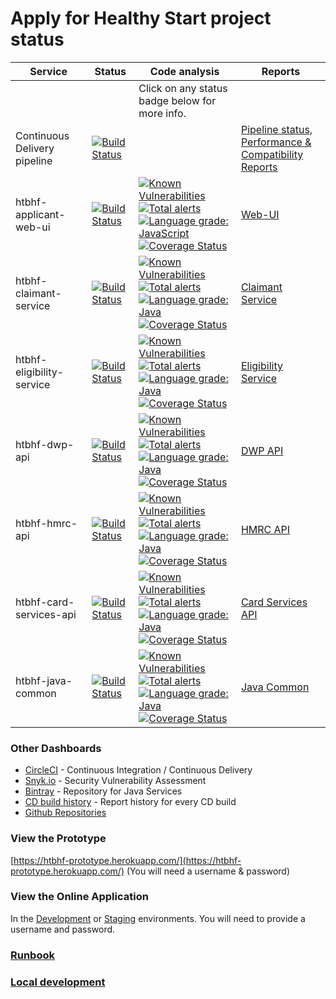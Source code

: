 # Apply for Healthy Start project status

| Service | Status | Code analysis | Reports |
|---------|--------|---------------|---------|
| | | Click on any status badge below for more info. | |
| Continuous Delivery pipeline | [![Build Status](https://htbhf-circleci-status.london.cloudapps.digital/htbhf-continous-delivery)](https://circleci.com/gh/DepartmentOfHealth-htbhf/htbhf-continous-delivery/tree/master) | | [Pipeline status,<br>Performance & Compatibility Reports](https://departmentofhealth-htbhf.github.io/htbhf-continous-delivery/docs/index.html) |
| htbhf-applicant-web-ui | [![Build Status](https://htbhf-circleci-status.london.cloudapps.digital/htbhf-applicant-web-ui)](https://circleci.com/gh/DepartmentOfHealth-htbhf/htbhf-applicant-web-ui/tree/master) | [![Known Vulnerabilities](https://snyk.io/test/github/DepartmentOfHealth-htbhf/htbhf-applicant-web-ui/badge.svg?targetFile=package.json)](https://snyk.io/test/github/DepartmentOfHealth-htbhf/htbhf-applicant-web-ui?targetFile=package.json) [![Total alerts](https://img.shields.io/lgtm/alerts/g/DepartmentOfHealth-htbhf/htbhf-applicant-web-ui.svg?logo=lgtm&logoWidth=18)](https://lgtm.com/projects/g/DepartmentOfHealth-htbhf/htbhf-applicant-web-ui/alerts/) <br> [![Language grade: JavaScript](https://img.shields.io/lgtm/grade/javascript/g/DepartmentOfHealth-htbhf/htbhf-applicant-web-ui.svg?logo=lgtm&logoWidth=18)](https://lgtm.com/projects/g/DepartmentOfHealth-htbhf/htbhf-applicant-web-ui/context:javascript) [![Coverage Status](https://codecov.io/gh/DepartmentOfHealth-htbhf/htbhf-applicant-web-ui/branch/master/graph/badge.svg)](https://codecov.io/gh/DepartmentOfHealth-htbhf/htbhf-applicant-web-ui) | [Web-UI](https://departmentofhealth-htbhf.github.io/htbhf-applicant-web-ui/) |
| htbhf-claimant-service | [![Build Status](https://htbhf-circleci-status.london.cloudapps.digital/htbhf-claimant-service)](https://circleci.com/gh/DepartmentOfHealth-htbhf/htbhf-claimant-service/tree/master) | [![Known Vulnerabilities](https://snyk.io/test/github/DepartmentOfHealth-htbhf/htbhf-claimant-service/badge.svg?targetFile=api/build.gradle)](https://snyk.io/test/github/DepartmentOfHealth-htbhf/htbhf-claimant-service?targetFile=api/build.gradle) [![Total alerts](https://img.shields.io/lgtm/alerts/g/DepartmentOfHealth-htbhf/htbhf-claimant-service.svg?logo=lgtm&logoWidth=18)](https://lgtm.com/projects/g/DepartmentOfHealth-htbhf/htbhf-claimant-service/alerts/) <br> [![Language grade: Java](https://img.shields.io/lgtm/grade/java/g/DepartmentOfHealth-htbhf/htbhf-claimant-service.svg?logo=lgtm&logoWidth=18)](https://lgtm.com/projects/g/DepartmentOfHealth-htbhf/htbhf-claimant-service/context:java) [![Coverage Status](https://codecov.io/gh/DepartmentOfHealth-htbhf/htbhf-claimant-service/branch/master/graph/badge.svg)](https://codecov.io/gh/DepartmentOfHealth-htbhf/htbhf-claimant-service) | [Claimant Service](https://departmentofhealth-htbhf.github.io/htbhf-claimant-service/) |
| htbhf-eligibility-service | [![Build Status](https://htbhf-circleci-status.london.cloudapps.digital/htbhf-eligibility-service)](https://circleci.com/gh/DepartmentOfHealth-htbhf/htbhf-eligibility-service/tree/master) | [![Known Vulnerabilities](https://snyk.io/test/github/DepartmentOfHealth-htbhf/htbhf-eligibility-service/badge.svg?targetFile=api/build.gradle)](https://snyk.io/test/github/DepartmentOfHealth-htbhf/htbhf-eligibility-service?targetFile=api/build.gradle) [![Total alerts](https://img.shields.io/lgtm/alerts/g/DepartmentOfHealth-htbhf/htbhf-eligibility-service.svg?logo=lgtm&logoWidth=18)](https://lgtm.com/projects/g/DepartmentOfHealth-htbhf/htbhf-eligibility-service/alerts/) <br> [![Language grade: Java](https://img.shields.io/lgtm/grade/java/g/DepartmentOfHealth-htbhf/htbhf-eligibility-service.svg?logo=lgtm&logoWidth=18)](https://lgtm.com/projects/g/DepartmentOfHealth-htbhf/htbhf-eligibility-service/context:java) [![Coverage Status](https://codecov.io/gh/DepartmentOfHealth-htbhf/htbhf-eligibility-service/branch/master/graph/badge.svg)](https://codecov.io/gh/DepartmentOfHealth-htbhf/htbhf-eligibility-service) | [Eligibility Service](https://departmentofhealth-htbhf.github.io/htbhf-eligibility-service/) |
| htbhf-dwp-api | [![Build Status](https://htbhf-circleci-status.london.cloudapps.digital/htbhf-dwp-api)](https://circleci.com/gh/DepartmentOfHealth-htbhf/htbhf-dwp-api/tree/master) | [![Known Vulnerabilities](https://snyk.io/test/github/DepartmentOfHealth-htbhf/htbhf-dwp-api/badge.svg?targetFile=api/build.gradle)](https://snyk.io/test/github/DepartmentOfHealth-htbhf/htbhf-dwp-api?targetFile=api/build.gradle) [![Total alerts](https://img.shields.io/lgtm/alerts/g/DepartmentOfHealth-htbhf/htbhf-dwp-api.svg?logo=lgtm&logoWidth=18)](https://lgtm.com/projects/g/DepartmentOfHealth-htbhf/htbhf-dwp-api/alerts/) <br> [![Language grade: Java](https://img.shields.io/lgtm/grade/java/g/DepartmentOfHealth-htbhf/htbhf-dwp-api.svg?logo=lgtm&logoWidth=18)](https://lgtm.com/projects/g/DepartmentOfHealth-htbhf/htbhf-dwp-api/context:java) [![Coverage Status](https://codecov.io/gh/DepartmentOfHealth-htbhf/htbhf-dwp-api/branch/master/graph/badge.svg)](https://codecov.io/gh/DepartmentOfHealth-htbhf/htbhf-dwp-api) | [DWP API](https://departmentofhealth-htbhf.github.io/htbhf-dwp-api/) |
| htbhf-hmrc-api | [![Build Status](https://htbhf-circleci-status.london.cloudapps.digital/htbhf-hmrc-api)](https://circleci.com/gh/DepartmentOfHealth-htbhf/htbhf-hmrc-api/tree/master) | [![Known Vulnerabilities](https://snyk.io/test/github/DepartmentOfHealth-htbhf/htbhf-hmrc-api/badge.svg?targetFile=api/build.gradle)](https://snyk.io/test/github/DepartmentOfHealth-htbhf/htbhf-hmrc-api?targetFile=api/build.gradle) [![Total alerts](https://img.shields.io/lgtm/alerts/g/DepartmentOfHealth-htbhf/htbhf-hmrc-api.svg?logo=lgtm&logoWidth=18)](https://lgtm.com/projects/g/DepartmentOfHealth-htbhf/htbhf-hmrc-api/alerts/) <br> [![Language grade: Java](https://img.shields.io/lgtm/grade/java/g/DepartmentOfHealth-htbhf/htbhf-hmrc-api.svg?logo=lgtm&logoWidth=18)](https://lgtm.com/projects/g/DepartmentOfHealth-htbhf/htbhf-hmrc-api/context:java) [![Coverage Status](https://codecov.io/gh/DepartmentOfHealth-htbhf/htbhf-hmrc-api/branch/master/graph/badge.svg)](https://codecov.io/gh/DepartmentOfHealth-htbhf/htbhf-hmrc-api) | [HMRC API](https://departmentofhealth-htbhf.github.io/htbhf-hmrc-api/) |
| htbhf-card-services-api | [![Build Status](https://htbhf-circleci-status.london.cloudapps.digital/htbhf-card-services-api)](https://circleci.com/gh/DepartmentOfHealth-htbhf/htbhf-card-services-api/tree/master) | [![Known Vulnerabilities](https://snyk.io/test/github/DepartmentOfHealth-htbhf/htbhf-card-services-api/badge.svg?targetFile=api/build.gradle)](https://snyk.io/test/github/DepartmentOfHealth-htbhf/htbhf-card-services-api?targetFile=api/build.gradle) [![Total alerts](https://img.shields.io/lgtm/alerts/g/DepartmentOfHealth-htbhf/htbhf-card-services-api.svg?logo=lgtm&logoWidth=18)](https://lgtm.com/projects/g/DepartmentOfHealth-htbhf/htbhf-card-services-api/alerts/) <br> [![Language grade: Java](https://img.shields.io/lgtm/grade/java/g/DepartmentOfHealth-htbhf/htbhf-card-services-api.svg?logo=lgtm&logoWidth=18)](https://lgtm.com/projects/g/DepartmentOfHealth-htbhf/htbhf-card-services-api/context:java) [![Coverage Status](https://codecov.io/gh/DepartmentOfHealth-htbhf/htbhf-card-services-api/branch/master/graph/badge.svg)](https://codecov.io/gh/DepartmentOfHealth-htbhf/htbhf-card-services-api) | [Card Services API](https://departmentofhealth-htbhf.github.io/htbhf-card-services-api/) |
| htbhf-java-common | [![Build Status](https://htbhf-circleci-status.london.cloudapps.digital/htbhf-java-common)](https://circleci.com/gh/DepartmentOfHealth-htbhf/htbhf-java-common/tree/master) | [![Known Vulnerabilities](https://snyk.io/test/github/DepartmentOfHealth-htbhf/htbhf-java-common/badge.svg?targetFile=build.gradle)](https://snyk.io/test/github/DepartmentOfHealth-htbhf/htbhf-java-common?targetFile=build.gradle) [![Total alerts](https://img.shields.io/lgtm/alerts/g/DepartmentOfHealth-htbhf/htbhf-java-common.svg?logo=lgtm&logoWidth=18)](https://lgtm.com/projects/g/DepartmentOfHealth-htbhf/htbhf-java-common/alerts/) <br> [![Language grade: Java](https://img.shields.io/lgtm/grade/java/g/DepartmentOfHealth-htbhf/htbhf-java-common.svg?logo=lgtm&logoWidth=18)](https://lgtm.com/projects/g/DepartmentOfHealth-htbhf/htbhf-java-common/context:java) [![Coverage Status](https://codecov.io/gh/DepartmentOfHealth-htbhf/htbhf-java-common/branch/master/graph/badge.svg)](https://codecov.io/gh/DepartmentOfHealth-htbhf/htbhf-java-common) | [Java Common](https://departmentofhealth-htbhf.github.io/htbhf-java-common/) |

### Other Dashboards
- [CircleCI](https://circleci.com/gh/DepartmentOfHealth-htbhf/) - Continuous Integration / Continuous Delivery
- [Snyk.io](https://app.snyk.io/org/departmentofhealth-htbhf/projects/) - Security Vulnerability Assessment
- [Bintray](https://bintray.com/departmentofhealth-htbhf/maven) - Repository for Java Services
- [CD build history](https://github.com/DepartmentOfHealth-htbhf/htbhf-continous-delivery/commits/gh-pages) - Report history for every CD build
- [Github Repositories](https://github.com/DepartmentOfHealth-htbhf/)

### View the Prototype
[https://htbhf-prototype.herokuapp.com/](https://htbhf-prototype.herokuapp.com/) (You will need a username & password)

### View the Online Application
In the [Development](https://apply-for-healthy-start-development.london.cloudapps.digital/) 
or [Staging](https://apply-for-healthy-start-staging.london.cloudapps.digital/) environments. 
You will need to provide a username and password.

### [Runbook](runbook.md)

### [Local development](local_development.md)
